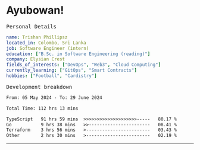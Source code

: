 # Ayubowan!

<samp>Personal Details</samp>

```yaml
name: Trishan Phillipsz
located_in: Colombo, Sri Lanka
job: Software Engineer (intern)
education: ["B.Sc. in Software Engineering (reading)"]
company: Elysian Crest
fields_of_interests: ["DevOps", "Web3", "Cloud Computing"]
currently_learning: ["GitOps", "Smart Contracts"]
hobbies: ["Football", "Cardistry"]
```

<samp>Development breakdown</samp>

<!--START_SECTION:waka-->

```txt
From: 05 May 2024 - To: 29 June 2024

Total Time: 112 hrs 13 mins

TypeScript   91 hrs 59 mins  >>>>>>>>>>>>>>>>>>>>-----   80.17 %
Go           9 hrs 38 mins   >>-----------------------   08.41 %
Terraform    3 hrs 56 mins   >------------------------   03.43 %
Other        2 hrs 30 mins   >------------------------   02.19 %
```

<!--END_SECTION:waka-->

---
